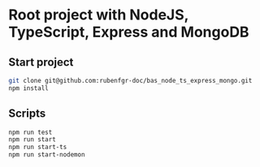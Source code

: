 # Root project with NodeJS, TypeScript, Express and MongoDB

## Start project

```sh
git clone git@github.com:rubenfgr-doc/bas_node_ts_express_mongo.git
npm install
```

## Scripts

```sh
npm run test
npm run start
npm run start-ts
npm run start-nodemon
```
